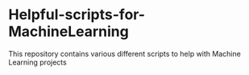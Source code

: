 # Helpful-scripts-for-MachineLearning
This repository contains various different scripts to help with Machine Learning projects
